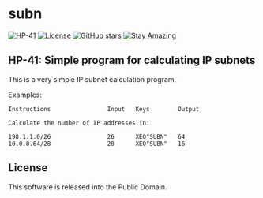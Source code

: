 # subn

[![HP-41](https://img.shields.io/badge/HP--41-Calculator-orange)](https://en.wikipedia.org/wiki/HP-41C)
[![License](https://img.shields.io/badge/License-Public%20Domain-brightgreen.svg)](https://unlicense.org/)
[![GitHub stars](https://img.shields.io/github/stars/isene/hp-41_subn.svg)](https://github.com/isene/hp-41_subn/stargazers)
[![Stay Amazing](https://img.shields.io/badge/Stay-Amazing-blue.svg)](https://isene.org)

## HP-41: Simple program for calculating IP subnets

This is a very simple IP subnet calculation program.

Examples:

```
Instructions                Input   Keys        Output

Calculate the number of IP addresses in:

198.1.1.0/26                26      XEQ"SUBN"   64
10.0.0.64/28                28      XEQ"SUBN"   16
```

## License
This software is released into the Public Domain.

